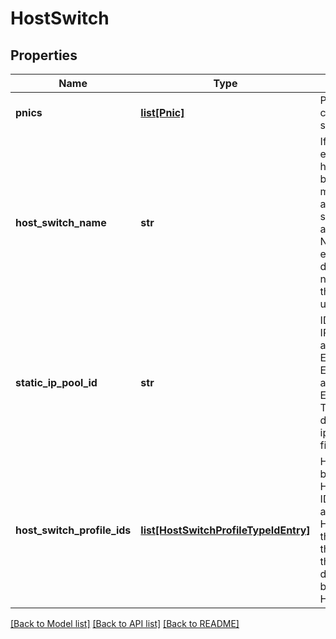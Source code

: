 # HostSwitch

## Properties
Name | Type | Description | Notes
------------ | ------------- | ------------- | -------------
**pnics** | [**list[Pnic]**](Pnic.md) | Physical NICs connected to the host switch | [optional] 
**host_switch_name** | **str** | If this name is unset or empty then the default host switch name will be used. The name must be unique among all host switches specified in a given Transport Node; unset name, empty name and the default host switch name are considered the same in terms of uniqueness. | [optional] [default to 'nsxDefaultHostSwitch']
**static_ip_pool_id** | **str** | ID of configured Static IP Pool. If specified allocate IP for Endpoints from Pool. Else assume IP will be assigned for Endpoints from DHCP. This field is deprecated, use ip_assignment_spec field instead. | [optional] 
**host_switch_profile_ids** | [**list[HostSwitchProfileTypeIdEntry]**](HostSwitchProfileTypeIdEntry.md) | HostSwitch profiles bound to this HostSwitch. If a profile ID is not provided for any HostSwitchProfileType that is supported by the Transport Node, the corresponding default profile will be bound to the HostSwitch. | [optional] 

[[Back to Model list]](../README.md#documentation-for-models) [[Back to API list]](../README.md#documentation-for-api-endpoints) [[Back to README]](../README.md)

